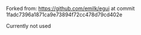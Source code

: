 Forked from: https://github.com/emilk/egui at commit 1fadc7396a1871ca9e73894f72cc478d79cd402e

Currently not used
